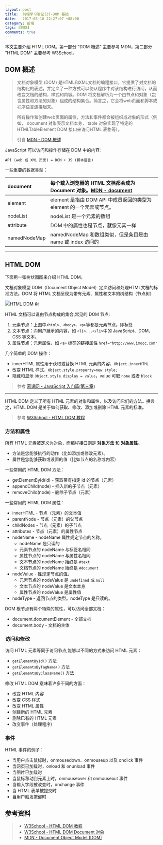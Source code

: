 ```yaml
---
layout: post
title:  前端学习笔记(3)-DOM 基础
date:   2017-05-18 22:27:07 +08:00
category: 前端
tags: [前端]
comments: true
---
```


本文主要介绍 HTML DOM。第一部分 "DOM 概述" 主要参考 MDN，第二部分 "HTML DOM" 主要参考 W3School。

<!-- more -->

## DOM 概述

> 文档对象模型 (DOM) 是HTML和XML文档的编程接口。它提供了对文档的结构化的表述，并定义了一种方式可以使从程序中对该结构进行访问，从而改变文档的结构，样式和内容。DOM 将文档解析为一个由节点和对象（包含属性和方法的对象）组成的结构集合。简言之，它会将web页面和脚本或程序语言连接起来。
>
> 所有操作和创建web页面的属性，方法和事件都会被组织成对象的形式（例如， document 对象表示文档本身， table 对象实现了特定的 HTMLTableElement DOM 接口来访问HTML 表格等）。
>
> 引自 [MDN - DOM 概述](https://developer.mozilla.org/zh-CN/docs/Web/API/Document_Object_Model/Introduction)

JavaScript 可以访问和操作存储在 DOM 中的内容:

`API (web 或 XML 页面) = DOM + JS (脚本语言)`

一些重要的数据类型：

|document|每个载入浏览器的 HTML 文档都会成为 Document 对象。[MDN - document](https://developer.mozilla.org/en-US/docs/Web/API/document)|
|:---|:---|
|element|element 是指由 DOM API 中成员返回的类型为 element 的一个元素或节点。|
|nodeList|nodeList 是一个元素的数组|
|attribute|DOM 中的属性也是节点，就像元素一样|
|namedNodeMap|namedNodeMap 和数组类似，但是条目是由 name 或 index 访问的|


--------------


## HTML DOM

下面用一张树状图图来介绍 HTML DOM。

文档对象模型 DOM（Document Object Model）定义访问和处理HTML文档的标准方法。DOM 将 HTML 文档呈现为带有元素、属性和文本的树结构（节点树）

![HTML DOM 树](http://7xph6d.com1.z0.glb.clouddn.com/dom_ct-htmltree.gif)


HTML 文档可以说由节点构成的集合,常见的 DOM 节点:

1. 元素节点：上图中`<html>、<body>、<p>`等都是元素节点，即标签
2. 文本节点：向用户展示的内容，如 `<li>...</li>`中的 JavaScript、DOM、CSS 等文本。
3. 属性节点：元素属性，如 `<a>` 标签的链接属性 `href="http://www.imooc.com"`

几个简单的 DOM 操作：

- innerHTML 属性用于获取或替换 HTML 元素的内容，`Object.innerHTML`
- 改变 HTML 样式，`Object.style.property=new style;`
- 隐藏和显示 `Object.style.display = value`，value 可取 `none` 或者 `block`

> 参考 [慕课网 - JavaScript 入门篇(第三章)](http://www.imooc.com/learn/36)

------------

HTML DOM 定义了所有 HTML 元素的对象和属性，以及访问它们的方法。换言之，HTML DOM 是关于如何获取、修改、添加或删除 HTML 元素的标准。

> 参考 [W3School - HTML DOM 教程](http://www.w3school.com.cn/htmldom/index.asp)

### 方法和属性

所有 HTML 元素被定义为对象，而编程接口则是 **对象方法** 和 **对象属性**。

- 方法是您能够执行的动作（比如添加或修改元素）。
- 属性是您能够获取或设置的值（比如节点的名称或内容）

一些常用的 HTML DOM 方法：

- getElementById(id) - 获取带有指定 id 的节点（元素）
- appendChild(node) - 插入新的子节点（元素）
- removeChild(node) - 删除子节点（元素）

一些常用的 HTML DOM 属性：

- innerHTML - 节点（元素）的文本值
- parentNode - 节点（元素）的父节点
- childNodes - 节点（元素）的子节点
- attributes - 节点（元素）的属性节点
- nodeName - nodeName 属性规定节点的名称。
    - nodeName 是只读的
    - 元素节点的 nodeName 与标签名相同
    - 属性节点的 nodeName 与属性名相同
    - 文本节点的 nodeName 始终是 `#text`
    - 文档节点的 nodeName 始终是 `#document`
- nodeValue - 性规定节点的值。
    - 元素节点的 nodeValue 是 `undefined` 或 `null`
    - 文本节点的 nodeValue 是文本本身
    - 属性节点的 nodeValue 是属性值
- nodeType - 返回节点的类型。nodeType 是只读的。

DOM 根节点有两个特殊的属性，可以访问全部文档：

- document.documentElement - 全部文档
- document.body - 文档的主体

### 访问和修改

访问 HTML 元素等同于访问节点,能够以不同的方式来访问 HTML 元素：

- `getElementById()` 方法
- `getElementsByTagName()` 方法
- `getElementsByClassName()` 方法

修改 HTML DOM 意味着许多不同的方面：

- 改变 HTML 内容
- 改变 CSS 样式
- 改变 HTML 属性
- 创建新的 HTML 元素
- 删除已有的 HTML 元素
- 改变事件（处理程序）

### 事件

HTML 事件的例子：

- 当用户点击鼠标时，onmousedown、onmouseup 以及 onclick 事件
- 当网页已加载时，onload 和 onunload 事件
- 当图片已加载时
- 当鼠标移动到元素上时，onmouseover 和 onmouseout 事件
- 当输入字段被改变时，onchange 事件
- 当 HTML 表单被提交时
- 当用户触发按键时


## 参考资料

>* [W3School - HTML DOM 教程](http://www.w3school.com.cn/htmldom/index.asp)
>* [W3School - HTML DOM Document 对象](http://www.w3school.com.cn/jsref/dom_obj_document.asp)
>* [MDN - Document Object Model (DOM)](https://developer.mozilla.org/en-US/docs/Web/API/Document_Object_Model)

